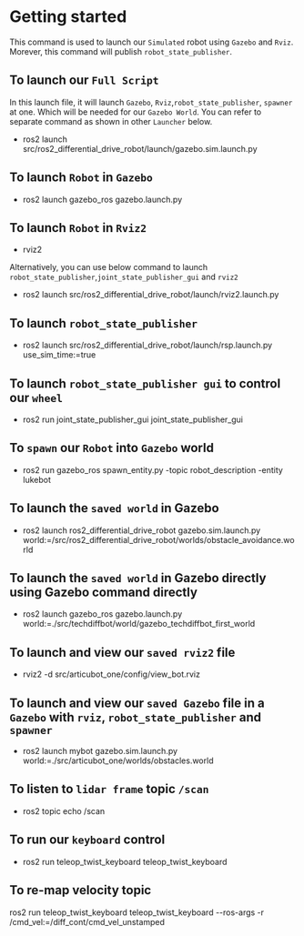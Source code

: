 # Getting started

This command is used to launch our `Simulated` robot using `Gazebo` and `Rviz`.
Morever, this command will publish `robot_state_publisher`.

## To launch our `Full Script`
In this launch file, it will launch `Gazebo`, `Rviz`,`robot_state_publisher`, `spawner` at one. Which will be needed for our `Gazebo World`. You can refer to separate command as shown in other `Launcher` below. 
- ros2 launch src/ros2_differential_drive_robot/launch/gazebo.sim.launch.py

## To launch `Robot` in `Gazebo`
- ros2 launch gazebo_ros gazebo.launch.py

## To launch `Robot` in `Rviz2`
- rviz2

Alternatively, you can use below command to launch `robot_state_publisher`,`joint_state_publisher_gui` and `rviz2`
- ros2 launch src/ros2_differential_drive_robot/launch/rviz2.launch.py 

## To launch `robot_state_publisher`
- ros2 launch src/ros2_differential_drive_robot/launch/rsp.launch.py use_sim_time:=true

## To launch `robot_state_publisher gui` to control our `wheel`
- ros2 run joint_state_publisher_gui joint_state_publisher_gui

## To `spawn` our `Robot` into `Gazebo` world
- ros2 run gazebo_ros spawn_entity.py -topic robot_description -entity lukebot

## To launch the `saved world` in Gazebo
- ros2 launch ros2_differential_drive_robot gazebo.sim.launch.py world:=/src/ros2_differential_drive_robot/worlds/obstacle_avoidance.world

## To launch the `saved world` in Gazebo directly using Gazebo command directly
- ros2 launch gazebo_ros gazebo.launch.py world:=./src/techdiffbot/world/gazebo_techdiffbot_first_world

## To launch and view our `saved rviz2` file
- rviz2 -d src/articubot_one/config/view_bot.rviz

## To launch and view our `saved Gazebo` file in a `Gazebo` with `rviz`, `robot_state_publisher` and `spawner`
- ros2 launch mybot gazebo.sim.launch.py world:=./src/articubot_one/worlds/obstacles.world

## To listen to `lidar frame` topic `/scan`
- ros2 topic echo /scan 

## To run our `keyboard` control
- ros2 run teleop_twist_keyboard teleop_twist_keyboard

## To re-map velocity topic
ros2 run teleop_twist_keyboard teleop_twist_keyboard --ros-args -r /cmd_vel:=/diff_cont/cmd_vel_unstamped
